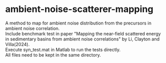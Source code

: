 # ambient-noise-scatterer-mapping
A method to map for ambient noise distribution from the precursors in ambient noise correlation. <br/>
Include benchmark test in paper "Mapping the near-field scattered energy in sedimentary basins from ambient noise correlations" by Li, Clayton and Villa(2024). <br/>
Execute syn_test.mat in Matlab to run the tests directly.  <br/>
All files need to be kept in the same directory. <br/>
